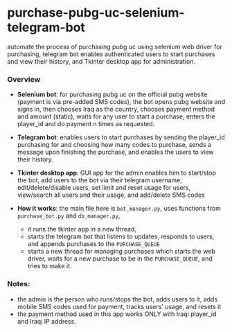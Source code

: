 # purchase-pubg-uc-selenium-telegram-bot
automate the process of purchasing pubg uc using selenium web driver for purchasing, telegram bot enables authenticated users to start purchases and view their history, and Tkinter desktop app for administration.


### Overview
- **Selenium bot**: for purchasing pubg uc on the official pubg website (payment is via pre-added SMS codes), the bot opens pubg website and signs in, then chooses Iraq as the country, chooses payment method and amount (static), waits for any user to start a purchase, enters the player_id and do payment n times as requested.

- **Telegram bot**: enables users to start purchases by sending the player_id purchasing for and choosing how many codes to purchase, sends a message upon finishing the purchase, and enables the users to view their history.

- **Tkinter desktop app**: GUI app for the admin enables him to start/stop the bot, add users to the bot via their telegram username, edit/delete/disable users, set limit and reset usage for users, view/search all users and their usage, and add/delete SMS codes

- **How it works**: the main file here is ```bot_manager.py```, uses functions from ```purchase_bot.py``` and ```db_manager.py```,
  - it runs the tkinter app in a new thread,
  - starts the telegram bot that listens to updates, responds to users, and appends purchases to the ```PURCHASE_QUEUE```
  - starts a new thread for managing purchases which starts the web driver, waits for a new purchase to be in the ```PURCHASE_QUEUE```, and tries to make it.


### Notes:
- the admin is the person who runs/stops the bot, adds users to it, adds mobile SMS codes used for payment, tracks users' usage, and resets it
- the payment method used in this app works ONLY with Iraqi player_id and Iraqi IP address.

  
